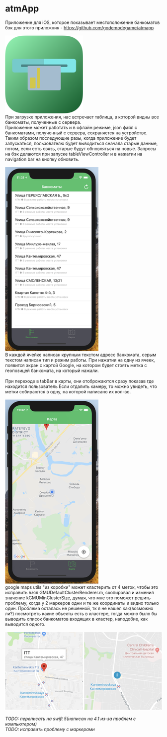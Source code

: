 # atmApp
Приложение для iOS, которое показывает местоположение банкоматов
<br>бэк для этого приложния - https://github.com/godemodegame/atmapp
<br><br><img src="https://github.com/godemodegame/atmMap/blob/master/images/Icon.png" width="250" height="250">
<br>При загрузке приложения, нас встречает таблица, в которой видны все банкоматы, полученные с сервера.
<br>Приложение может работать и в офлайн режиме, json файл с банкоматами, полученный с сервера, сохраняется 
на устройстве. Таким образом последующие разы, когда приложение будет запускаться, пользователю будет выводиться
сначала старые данные, потом, если есть связь, старые будут обновляться на новые. 
Запросы на бэк делаются при запуске tableViewController и в нажатии на navigation bar на кнопку обновить.
<br><br><img src="https://github.com/godemodegame/atmMap/blob/master/images/tableViewController.png" width="300">
<br>В каждой ячейке написан крупным текстом адресс банкомата, серым текстом написан тип и режим работы.
При нажатии на одну из ячеек, появится экран с картой Google, на котором будет стоять метка с геопозицей банкомата, 
на который нажали.
<br><br>При переходе в tabBar в карты, они отоброжаются сразу показав где находится пользователь
Если отдалить камеру, то можно увидеть, что метки собираются в одну, на которой написано их кол-во.
<br><br><img src="https://github.com/godemodegame/atmMap/blob/master/images/mapViewController.png" width="300">
<br>google maps utils "из коробки" может кластерить от 4 меток, чтобы это исправить взял GMUDefaultClusterRenderer.m,
скопировал и изменил значение kGMUMinClusterSize, думая, что мне это поможет решить проблему, когда у 2 маркеров 
одни и те же координаты и видно только один. Проблема осталась не решенной, тк я не нашел как(возможно ли?) посмотреть какие 
обьекты есть в кластере, тогда можно было бы выводить список банкоматов входящих в кластер, наподобие, как выводится одного.
<br><br><img src="https://github.com/godemodegame/atmMap/blob/master/images/marker.png" width="250">
<img src="https://github.com/godemodegame/atmMap/blob/master/images/cluster.png" width="250">
<br><br><i>TODO: переписать на swift 5(написан на 4.1 из-за проблем с компьютером)
<br>TODO: исправить проблему с маркерами</i>
